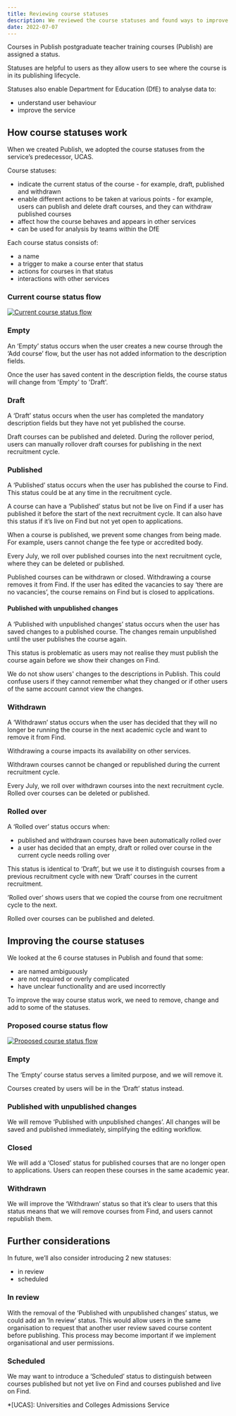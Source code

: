 ```yaml
---
title: Reviewing course statuses
description: We reviewed the course statuses and found ways to improve them
date: 2022-07-07
---
```


Courses in Publish postgraduate teacher training courses (Publish) are assigned a status.

Statuses are helpful to users as they allow users to see where the course is in its publishing lifecycle.

Statuses also enable Department for Education (DfE) to analyse data to:

- understand user behaviour
- improve the service

## How course statuses work

When we created Publish, we adopted the course statuses from the service’s predecessor, UCAS.

Course statuses:

- indicate the current status of the course - for example, draft, published and withdrawn
- enable different actions to be taken at various points - for example, users can publish and delete draft courses, and they can withdraw published courses
- affect how the course behaves and appears in other services
- can be used for analysis by teams within the DfE

Each course status consists of:

- a name
- a trigger to make a course enter that status
- actions for courses in that status
- interactions with other services

### Current course status flow

[![Current course status flow](course-statuses--current.png "Current course status flow")](/publish-teacher-training-courses/reviewing-course-statuses/course-statuses--current.png)

### Empty

An ‘Empty’ status occurs when the user creates a new course through the ‘Add course’ flow, but the user has not added information to the description fields.

Once the user has saved content in the description fields, the course status will change from 'Empty' to 'Draft'.

### Draft

A ‘Draft’ status occurs when the user has completed the mandatory description fields but they have not yet published the course.

Draft courses can be published and deleted. During the rollover period, users can manually rollover draft courses for publishing in the next recruitment cycle.

### Published

A ‘Published’ status occurs when the user has published the course to Find. This status could be at any time in the recruitment cycle.

A course can have a ‘Published’ status but not be live on Find if a user has published it before the start of the next recruitment cycle. It can also have this status if it’s live on Find but not yet open to applications.

When a course is published, we prevent some changes from being made. For example, users cannot change the fee type or accredited body.

Every July, we roll over published courses into the next recruitment cycle, where they can be deleted or published.

Published courses can be withdrawn or closed. Withdrawing a course removes it from Find. If the user has edited the vacancies to say ‘there are no vacancies’, the course remains on Find but is closed to applications.

#### Published with unpublished changes

A ‘Published with unpublished changes’ status occurs when the user has saved changes to a published course. The changes remain unpublished until the user publishes the course again.

This status is problematic as users may not realise they must publish the course again before we show their changes on Find.

We do not show users' changes to the descriptions in Publish. This could confuse users if they cannot remember what they changed or if other users of the same account cannot view the changes.

### Withdrawn

A ‘Withdrawn’ status occurs when the user has decided that they will no longer be running the course in the next academic cycle and want to remove it from Find.

Withdrawing a course impacts its availability on other services.

Withdrawn courses cannot be changed or republished during the current recruitment cycle.

Every July, we roll over withdrawn courses into the next recruitment cycle. Rolled over courses can be deleted or published.

### Rolled over

A ‘Rolled over’ status occurs when:

- published and withdrawn courses have been automatically rolled over
- a user has decided that an empty, draft or rolled over course in the current cycle needs rolling over

This status is identical to ‘Draft’, but we use it to distinguish courses from a previous recruitment cycle with new ‘Draft’ courses in the current recruitment.

‘Rolled over’ shows users that we copied the course from one recruitment cycle to the next.

Rolled over courses can be published and deleted.

## Improving the course statuses

We looked at the 6 course statuses in Publish and found that some:

- are named ambiguously
- are not required or overly complicated
- have unclear functionality and are used incorrectly

To improve the way course status work, we need to remove, change and add to some of the statuses.

### Proposed course status flow

[![Proposed course status flow](course-statuses--proposed.png "Proposed course status flow")](/publish-teacher-training-courses/reviewing-course-statuses/course-statuses--proposed.png)

### Empty

The ‘Empty’ course status serves a limited purpose, and we will remove it.

Courses created by users will be in the ‘Draft’ status instead.

### Published with unpublished changes

We will remove ‘Published with unpublished changes’. All changes will be saved and published immediately, simplifying the editing workflow.

### Closed

We will add a ‘Closed’ status for published courses that are no longer open to applications. Users can reopen these courses in the same academic year.

### Withdrawn

We will improve the ‘Withdrawn’ status so that it’s clear to users that this status means that we will remove courses from Find, and users cannot republish them.

## Further considerations

In future, we’ll also consider introducing 2 new statuses:

- in review
- scheduled

### In review

With the removal of the ‘Published with unpublished changes’ status, we could add an ‘In review’ status. This would allow users in the same organisation to request that another user review saved course content before publishing. This process may become important if we implement organisational and user permissions.

### Scheduled

We may want to introduce a ‘Scheduled’ status to distinguish between courses published but not yet live on Find and courses published and live on Find.

*[UCAS]: Universities and Colleges Admissions Service
